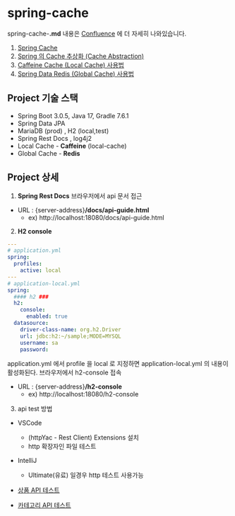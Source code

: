 # spring-cache
spring-cache-**.md** 내용은 [Confluence](https://osc-korea.atlassian.net/wiki/home) 에 더 자세히 나와있습니다.
1. [Spring Cache](spring-cache-01.md)
2. [Spring 의 Cache 추상화 (Cache Abstraction)](spring-cache-02.md)
3. [Caffeine Cache (Local Cache) 사용법](spring-cache-03.md)
4. [Spring Data Redis (Global Cache) 사용법](spring-cache-04.md)

## Project 기술 스택
- Spring Boot 3.0.5, Java 17, Gradle 7.6.1
- Spring Data JPA
- MariaDB (prod) , H2 (local,test)
- Spring Rest Docs , log4j2
- Local Cache - **Caffeine** (local-cache)
- Global Cache - **Redis**

## Project 상세
1. **Spring Rest Docs**
브라우저에서 api 문서 접근
- URL : {server-address}**/docs/api-guide.html**
  - ex) http://localhost:18080/docs/api-guide.html

2. **H2 console**

```yaml
---
# application.yml
spring:
  profiles:
    active: local
---
# application-local.yml
spring:
  #### h2 ###
  h2:
    console:
      enabled: true
  datasource:
    driver-class-name: org.h2.Driver
    url: jdbc:h2:~/sample;MODE=MYSQL
    username: sa
    password:
```
application.yml 에서 profile 을 local 로 지정하면 application-local.yml 의 내용이 활성화된다.
브라우저에서 h2-console 접속
- URL : {server-address}**/h2-console**
  - ex) http://localhost:18080/h2-console

3. api test 방법
- VSCode 
  - (httpYac - Rest Client) Extensions 설치
  - http 확장자인 파일 테스트
- IntelliJ
  - Ultimate(유료) 일경우 http 테스트 사용가능

- [상품 API 테스트](product.http)
- [카테고리 API 테스트](category.http)
   







